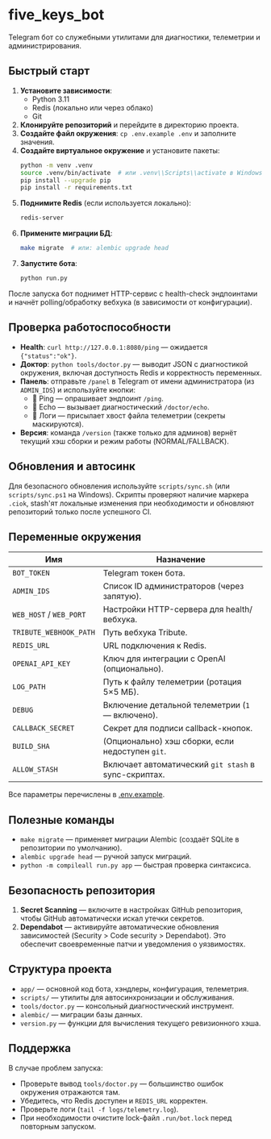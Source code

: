 # five_keys_bot

Telegram бот со служебными утилитами для диагностики, телеметрии и администрирования.

## Быстрый старт

1. **Установите зависимости**:
   - Python 3.11
   - Redis (локально или через облако)
   - Git
2. **Клонируйте репозиторий** и перейдите в директорию проекта.
3. **Создайте файл окружения**: `cp .env.example .env` и заполните значения.
4. **Создайте виртуальное окружение** и установите пакеты:
   ```bash
   python -m venv .venv
   source .venv/bin/activate  # или .venv\\Scripts\\activate в Windows
   pip install --upgrade pip
   pip install -r requirements.txt
   ```
5. **Поднимите Redis** (если используется локально):
   ```bash
   redis-server
   ```
6. **Примените миграции БД**:
   ```bash
   make migrate  # или: alembic upgrade head
   ```
7. **Запустите бота**:
   ```bash
   python run.py
   ```

После запуска бот поднимет HTTP-сервис с health-check эндпоинтами и начнёт polling/обработку вебхука (в зависимости от конфигурации).

## Проверка работоспособности

- **Health**: `curl http://127.0.0.1:8080/ping` — ожидается `{"status":"ok"}`.
- **Доктор**: `python tools/doctor.py` — выводит JSON с диагностикой окружения, включая доступность Redis и корректность переменных.
- **Панель**: отправьте `/panel` в Telegram от имени администратора (из `ADMIN_IDS`) и используйте кнопки:
  - 🔁 Ping — опрашивает эндпоинт `/ping`.
  - 🪪 Echo — вызывает диагностический `/doctor/echo`.
  - 📜 Логи — присылает хвост файла телеметрии (секреты маскируются).
- **Версия**: команда `/version` (также только для админов) вернёт текущий хэш сборки и режим работы (NORMAL/FALLBACK).

## Обновления и автосинк

Для безопасного обновления используйте `scripts/sync.sh` (или `scripts/sync.ps1` на Windows). Скрипты проверяют наличие маркера `.ciok`, stash'ят локальные изменения при необходимости и обновляют репозиторий только после успешного CI.

## Переменные окружения

| Имя | Назначение |
| --- | --- |
| `BOT_TOKEN` | Telegram токен бота. |
| `ADMIN_IDS` | Список ID администраторов (через запятую). |
| `WEB_HOST` / `WEB_PORT` | Настройки HTTP-сервера для health/вебхука. |
| `TRIBUTE_WEBHOOK_PATH` | Путь вебхука Tribute. |
| `REDIS_URL` | URL подключения к Redis. |
| `OPENAI_API_KEY` | Ключ для интеграции с OpenAI (опционально). |
| `LOG_PATH` | Путь к файлу телеметрии (ротация 5×5 МБ). |
| `DEBUG` | Включение детальной телеметрии (`1` — включено). |
| `CALLBACK_SECRET` | Секрет для подписи callback-кнопок. |
| `BUILD_SHA` | (Опционально) хэш сборки, если недоступен `git`. |
| `ALLOW_STASH` | Включает автоматический `git stash` в sync-скриптах. |

Все параметры перечислены в [.env.example](.env.example).

## Полезные команды

- `make migrate` — применяет миграции Alembic (создаёт SQLite в репозитории по умолчанию).
- `alembic upgrade head` — ручной запуск миграций.
- `python -m compileall run.py app` — быстрая проверка синтаксиса.

## Безопасность репозитория

1. **Secret Scanning** — включите в настройках GitHub репозитория, чтобы GitHub автоматически искал утечки секретов.
2. **Dependabot** — активируйте автоматические обновления зависимостей (Security &gt; Code security &gt; Dependabot). Это обеспечит своевременные патчи и уведомления о уязвимостях.

## Структура проекта

- `app/` — основной код бота, хэндлеры, конфигурация, телеметрия.
- `scripts/` — утилиты для автосинхронизации и обслуживания.
- `tools/doctor.py` — консольный диагностический инструмент.
- `alembic/` — миграции базы данных.
- `version.py` — функции для вычисления текущего ревизионного хэша.

## Поддержка

В случае проблем запуска:

- Проверьте вывод `tools/doctor.py` — большинство ошибок окружения отражаются там.
- Убедитесь, что Redis доступен и `REDIS_URL` корректен.
- Проверьте логи (`tail -f logs/telemetry.log`).
- При необходимости очистите lock-файл `.run/bot.lock` перед повторным запуском.
